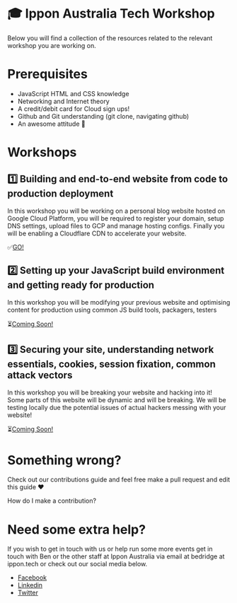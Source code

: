 # 🎓 Ippon Australia Tech Workshop 

Below you will find a collection of the resources related to the relevant workshop you are working on.

# Prerequisites
- JavaScript HTML and CSS knowledge
- Networking and Internet theory
- A credit/debit card for Cloud sign ups!
- Github and Git understanding (git clone, navigating github)
- An awesome attitude 💪

# Workshops

## 1️⃣ Building and end-to-end website from code to production deployment
In this workshop you will be working on a personal blog website hosted on Google Cloud Platform, you will be required to register your domain, setup DNS settings, upload files to GCP and manage hosting configs. Finally you will be enabling a Cloudflare CDN to accelerate your website.

✅[GO!](https://link)

## 2️⃣ Setting up your JavaScript build environment and getting ready for production
In this workshop you will be modifying your previous website and optimising content for production using common JS build tools, packagers, testers

⏳[Coming Soon!](https://link)

## 3️⃣ Securing your site, understanding network essentials, cookies, session fixation, common attack vectors

In this workshop you will be breaking your website and hacking into it! Some parts of this website will be dynamic and will be breaking. We will be testing locally due the potential issues of actual hackers messing with your website!

⏳[Coming Soon!](https://link)

# Something wrong?
Check out our contributions guide and feel free make a pull request and edit this guide ❤️

How do I make a contribution?

# Need some extra help?

If you wish to get in touch with us or help run some more events get in touch with Ben or the other staff at Ippon Australia via email at bedridge at ippon.tech or check out our social media below.

- [Facebook](https://facebook.com/IpponAustralia)
- [Linkedin](https://linkedin.com/ippon-australia)
- [Twitter](https://twitter.com/ipponaustralia)